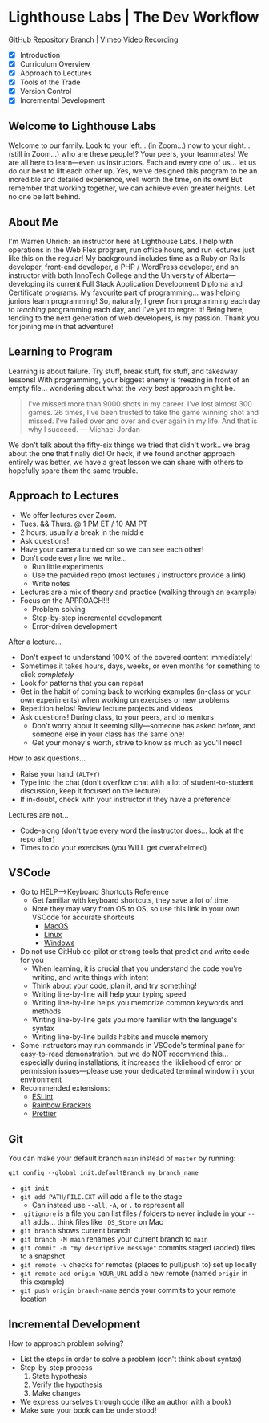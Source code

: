 # Lighthouse Labs | The Dev Workflow

[GitHub Repository Branch](https://github.com/WarrenUhrich/lighthouse-labs-the-dev-workflow/tree/2023.02.25-web-flex-eve-20feb2023) | [Vimeo Video Recording](https://vimeo.com/802312578/7a2ddd9558)

* [X] Introduction
* [X] Curriculum Overview
* [X] Approach to Lectures
* [X] Tools of the Trade
* [X] Version Control
* [X] Incremental Development

## Welcome to Lighthouse Labs

Welcome to our family. Look to your left... (in Zoom...) now to your right... (still in Zoom...) who are these people!? Your peers, your teammates! We are all here to learn—even us instructors. Each and every one of us... let us do our best to lift each other up. Yes, we've designed this program to be an incredible and detailed experience, well worth the time, on its own! But remember that working together, we can achieve even greater heights. Let no one be left behind.

## About Me

I'm Warren Uhrich: an instructor here at Lighthouse Labs. I help with operations in the Web Flex program, run office hours, and run lectures just like this on the regular! My background includes time as a Ruby on Rails developer, front-end developer, a PHP / WordPress developer, and an instructor with both InnoTech College and the University of Alberta—developing its current Full Stack Application Development Diploma and Certificate programs. My favourite part of programming... was helping juniors learn programming! So, naturally, I grew from programming each day to *teaching* programming each day, and I've yet to regret it! Being here, tending to the next generation of web developers, is my passion. Thank you for joining me in that adventure!

## Learning to Program

Learning is about failure. Try stuff, break stuff, fix stuff, and takeaway lessons! With programming, your biggest enemy is freezing in front of an empty file... wondering about what the *very best* approach might be.

> I've missed more than 9000 shots in my career. I've lost almost 300 games. 26 times, I've been trusted to take the game winning shot and missed. I've failed over and over and over again in my life. And that is why I succeed.
> — Michael Jordan

We don't talk about the fifty-six things we tried that didn't work.. we brag about the one that finally did! Or heck, if we found another approach entirely was better, we have a great lesson we can share with others to hopefully spare them the same trouble.

## Approach to Lectures

* We offer lectures over Zoom.
* Tues. && Thurs. @ 1 PM ET / 10 AM PT
* 2 hours; usually a break in the middle
* Ask questions!
* Have your camera turned on so we can see each other!
* Don't code every line we write...
  * Run little experiments
  * Use the provided repo (most lectures / instructors provide a link)
  * Write notes
* Lectures are a mix of theory and practice (walking through an example)
* Focus on the APPROACH!!!
  * Problem solving
  * Step-by-step incremental development
  * Error-driven development

After a lecture...

* Don't expect to understand 100% of the covered content immediately!
* Sometimes it takes hours, days, weeks, or even months for something to click *completely*
* Look for patterns that you can repeat
* Get in the habit of coming back to working examples (in-class or your own experiments) when working on exercises or new problems
* Repetition helps! Review lecture projects and videos
* Ask questions! During class, to your peers, and to mentors
  * Don't worry about it seeming silly—someone has asked before, and someone else in your class has the same one!
  * Get your money's worth, strive to know as much as you'll need!

How to ask questions...

* Raise your hand `(ALT+Y)`
* Type into the chat (don't overflow chat with a lot of student-to-student discussion, keep it focused on the lecture)
* If in-doubt, check with your instructor if they have a preference!

Lectures are not...

* Code-along (don't type every word the instructor does... look at the repo after)
* Times to do your exercises (you WILL get overwhelmed)

## VSCode

* Go to HELP-->Keyboard Shortcuts Reference
  * Get familiar with keyboard shortcuts, they save a lot of time
  * Note they may vary from OS to OS, so use this link in your own VSCode for accurate shortcuts
    * [MacOS](https://code.visualstudio.com/shortcuts/keyboard-shortcuts-macos.pdf)
    * [Linux](https://code.visualstudio.com/shortcuts/keyboard-shortcuts-linux.pdf)
    * [Windows](https://code.visualstudio.com/shortcuts/keyboard-shortcuts-windows.pdf)
* Do not use GitHub co-pilot or strong tools that predict and write code for you
  * When learning, it is crucial that you understand the code you're writing, and write things with intent
  * Think about your code, plan it, and try something!
  * Writing line-by-line will help your typing speed
  * Writing line-by-line helps you memorize common keywords and methods
  * Writing line-by-line gets you more familiar with the language's syntax
  * Writing line-by-line builds habits and muscle memory
* Some instructors may run commands in VSCode's terminal pane for easy-to-read demonstration, but we do NOT recommend this... especially during installations, it increases the likliehood of error or permission issues—please use your dedicated terminal window in your environment
* Recommended extensions:
  * [ESLint](https://marketplace.visualstudio.com/items?itemName=dbaeumer.vscode-eslint)
  * [Rainbow Brackets](https://marketplace.visualstudio.com/items?itemName=2gua.rainbow-brackets)
  * [Prettier](https://marketplace.visualstudio.com/items?itemName=esbenp.prettier-vscode)

## Git

You can make your default branch `main` instead of `master` by running:

`git config --global init.defaultBranch my_branch_name`

* `git init`
* `git add PATH/FILE.EXT` will add a file to the stage
  * Can instead use `--all`, `-A`, or `.` to represent all
* `.gitignore` is a file you can list files / folders to never include in your `--all` adds... think files like `.DS_Store` on Mac
* `git branch` shows current branch
* `git branch -M main` renames your current branch to `main`
* `git commit -m "my descriptive message"` commits staged (added) files to a snapshot
* `git remote -v` checks for remotes (places to pull/push to) set up locally
* `git remote add origin YOUR_URL` add a new remote (named `origin` in this example)
* `git push origin branch-name` sends your commits to your remote location

## Incremental Development

How to approach problem solving?

* List the steps in order to solve a problem (don't think about syntax)
* Step-by-step process
  1. State hypothesis
  2. Verify the hypothesis
  3. Make changes
* We express ourselves through code (like an author with a book)
* Make sure your book can be understood!
